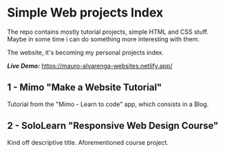 # Simple Web projects Index

The repo contains mostly tutorial projects, simple HTML and CSS stuff.<br>
Maybe in some time i can do something more interesting with them. 

The website, it's becoming my personal projects index.

***Live Demo:*** https://mauro-alvarenga-websites.netlify.app/

## 1 - Mimo "Make a Website Tutorial"

Tutorial from the "Mimo - Learn to code" app, which consists in a Blog.

## 2 - SoloLearn "Responsive Web Design Course"

Kind off descriptive title. Aforementioned course project.
